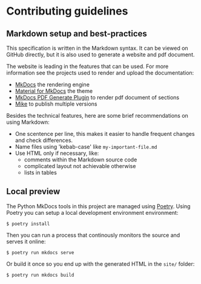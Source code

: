 # Contributing guidelines

## Markdown setup and best-practices

This specification is written in the Markdown syntax.
It can be viewed on GitHub directly, but it is also used to generate a website and pdf document.

The website is leading in the features that can be used.
For more information see the projects used to render and upload the documentation:

- [MkDocs](https://www.mkdocs.org/) the rendering engine
- [Material for MkDocs](https://squidfunk.github.io/mkdocs-material/) the theme
- [MkDocs PDF Generate Plugin](https://isolveit.github.io/mkdocs-pdf-generate/) to render pdf document of sections
- [Mike](https://github.com/jimporter/mike) to publish multiple versions

Besides the technical features, here are some brief recommendations on using Markdown:

- One scentence per line, this makes it easier to handle frequent changes and check differences.
- Name files using 'kebab-case' like `my-important-file.md`
- Use HTML only if necessary, like:
  - comments within the Markdown source code
  - complicated layout not achievable otherwise
  - lists in tables

## Local preview

The Python MkDocs tools in this project are managed using [Poetry](https://python-poetry.org/).
Using Poetry you can setup a local development environment environment:

```
$ poetry install
```

Then you can run a process that continously monitors the source and serves it online:

```
$ poetry run mkdocs serve
```

Or build it once so you end up with the generated HTML in the `site/` folder:

```
$ poetry run mkdocs build
```
